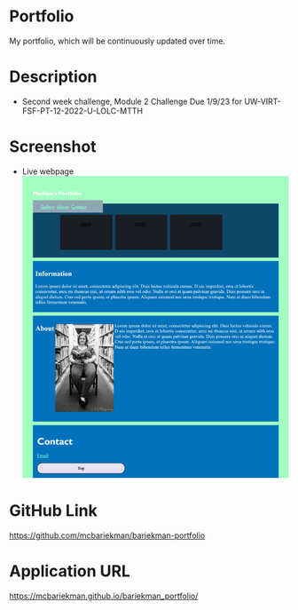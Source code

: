 # Portfolio
My portfolio, which will be continuously updated over time.

# Description
* Second week challenge, Module 2 Challenge Due 1/9/23
for UW-VIRT-FSF-PT-12-2022-U-LOLC-MTTH

# Screenshot
* Live webpage
![Live Page](./assets/images/screenshot.png)

# GitHub Link
https://github.com/mcbariekman/bariekman-portfolio

# Application URL
https://mcbariekman.github.io/bariekman_portfolio/